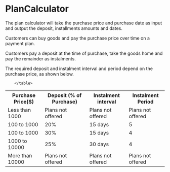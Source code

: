 ﻿# PlanCalculator

The plan calculator will take the purchase price and purchase date as input and output the deposit, installments amounts and dates. 

Customers can buy goods and pay the purchase price over time on a payment plan. 

Customers pay a deposit at the time of purchase, take the goods home and pay the remainder as instalments.

The required deposit and instalment interval and period depend on the purchase price, as shown below.

<table>
        <tr>
                <th>
                Purchase Price($)
                </th>
                <th>
                 Deposit (% of Purchase)
                </th>
                <th>
                Instalment interval
                </th>
                <th>
                Instalment Period
                </th>
                </tr>
                 <tr>
                <td>
                Less than 1000	 
                </td>
                <td>
                Plans not offered	       
                </td>
                <td>
                Plans not offered
                </td>
                <td>
                Plans not offered
                </td>
                </tr>
                 <tr>
                <td>
                100 to 1000	 
                </td>
                <td>
                 20%
                </td>
                <td>
                 15 days
                </td>
                <td>
                 5
                </td>
                </tr>
                  <tr>
                <td>
                100 to 1000	
                </td>
                <td>
                 30%
                </td>
                <td>
                15 days	
                </td>
                <td>
                 4
                </td>
                </tr>
                  <tr>
                <td>
                1000 to 10000
                </td>
                <td>
                25%
                </td>
                <td>
                30 days
                </td>
                <td>
                4
                </td>
                </tr>
                  <tr>
                <td>
                More than 10000 
                </td>
                <td>
                Plans not offered	
                </td>
                <td>
                 Plans not offered
                </td>
                <td>
                Plans not offered
                </td>
                </tr>
                 
        </table>



